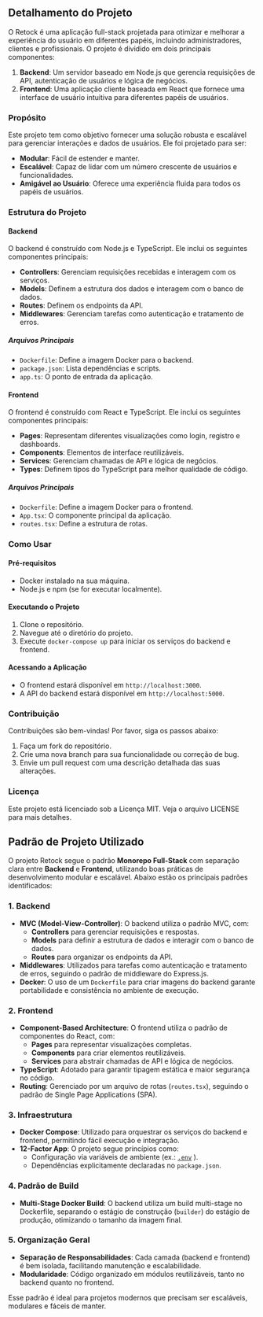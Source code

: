 ## Detalhamento do Projeto

O Retock é uma aplicação full-stack projetada para otimizar e melhorar a experiência do usuário em diferentes papéis, incluindo administradores, clientes e profissionais. O projeto é dividido em dois principais componentes:

1. **Backend**: Um servidor baseado em Node.js que gerencia requisições de API, autenticação de usuários e lógica de negócios.
2. **Frontend**: Uma aplicação cliente baseada em React que fornece uma interface de usuário intuitiva para diferentes papéis de usuários.

### Propósito
Este projeto tem como objetivo fornecer uma solução robusta e escalável para gerenciar interações e dados de usuários. Ele foi projetado para ser:

- **Modular**: Fácil de estender e manter.
- **Escalável**: Capaz de lidar com um número crescente de usuários e funcionalidades.
- **Amigável ao Usuário**: Oferece uma experiência fluida para todos os papéis de usuários.

### Estrutura do Projeto

#### Backend
O backend é construído com Node.js e TypeScript. Ele inclui os seguintes componentes principais:

- **Controllers**: Gerenciam requisições recebidas e interagem com os serviços.
- **Models**: Definem a estrutura dos dados e interagem com o banco de dados.
- **Routes**: Definem os endpoints da API.
- **Middlewares**: Gerenciam tarefas como autenticação e tratamento de erros.

##### Arquivos Principais
- `Dockerfile`: Define a imagem Docker para o backend.
- `package.json`: Lista dependências e scripts.
- `app.ts`: O ponto de entrada da aplicação.

#### Frontend
O frontend é construído com React e TypeScript. Ele inclui os seguintes componentes principais:

- **Pages**: Representam diferentes visualizações como login, registro e dashboards.
- **Components**: Elementos de interface reutilizáveis.
- **Services**: Gerenciam chamadas de API e lógica de negócios.
- **Types**: Definem tipos do TypeScript para melhor qualidade de código.

##### Arquivos Principais
- `Dockerfile`: Define a imagem Docker para o frontend.
- `App.tsx`: O componente principal da aplicação.
- `routes.tsx`: Define a estrutura de rotas.

### Como Usar

#### Pré-requisitos
- Docker instalado na sua máquina.
- Node.js e npm (se for executar localmente).

#### Executando o Projeto

1. Clone o repositório.
2. Navegue até o diretório do projeto.
3. Execute `docker-compose up` para iniciar os serviços do backend e frontend.

#### Acessando a Aplicação
- O frontend estará disponível em `http://localhost:3000`.
- A API do backend estará disponível em `http://localhost:5000`.

### Contribuição
Contribuições são bem-vindas! Por favor, siga os passos abaixo:

1. Faça um fork do repositório.
2. Crie uma nova branch para sua funcionalidade ou correção de bug.
3. Envie um pull request com uma descrição detalhada das suas alterações.

### Licença
Este projeto está licenciado sob a Licença MIT. Veja o arquivo LICENSE para mais detalhes.

## Padrão de Projeto Utilizado

O projeto Retock segue o padrão **Monorepo Full-Stack** com separação clara entre **Backend** e **Frontend**, utilizando boas práticas de desenvolvimento modular e escalável. Abaixo estão os principais padrões identificados:

### 1. **Backend**
   - **MVC (Model-View-Controller)**: O backend utiliza o padrão MVC, com:
     - **Controllers** para gerenciar requisições e respostas.
     - **Models** para definir a estrutura de dados e interagir com o banco de dados.
     - **Routes** para organizar os endpoints da API.
   - **Middlewares**: Utilizados para tarefas como autenticação e tratamento de erros, seguindo o padrão de middleware do Express.js.
   - **Docker**: O uso de um `Dockerfile` para criar imagens do backend garante portabilidade e consistência no ambiente de execução.

### 2. **Frontend**
   - **Component-Based Architecture**: O frontend utiliza o padrão de componentes do React, com:
     - **Pages** para representar visualizações completas.
     - **Components** para criar elementos reutilizáveis.
     - **Services** para abstrair chamadas de API e lógica de negócios.
   - **TypeScript**: Adotado para garantir tipagem estática e maior segurança no código.
   - **Routing**: Gerenciado por um arquivo de rotas (`routes.tsx`), seguindo o padrão de Single Page Applications (SPA).

### 3. **Infraestrutura**
   - **Docker Compose**: Utilizado para orquestrar os serviços do backend e frontend, permitindo fácil execução e integração.
   - **12-Factor App**: O projeto segue princípios como:
     - Configuração via variáveis de ambiente (ex.: [`.env`](.env ) ).
     - Dependências explicitamente declaradas no `package.json`.

### 4. **Padrão de Build**
   - **Multi-Stage Docker Build**: O backend utiliza um build multi-stage no Dockerfile, separando o estágio de construção (`builder`) do estágio de produção, otimizando o tamanho da imagem final.

### 5. **Organização Geral**
   - **Separação de Responsabilidades**: Cada camada (backend e frontend) é bem isolada, facilitando manutenção e escalabilidade.
   - **Modularidade**: Código organizado em módulos reutilizáveis, tanto no backend quanto no frontend.

Esse padrão é ideal para projetos modernos que precisam ser escaláveis, modulares e fáceis de manter.